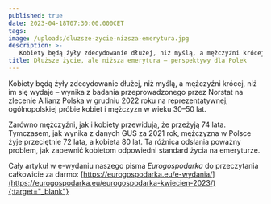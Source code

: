 ```yaml
---
published: true
date: 2023-04-18T07:30:00.000CET
tags:
image: /uploads/dluzsze-zycie-nizsza-emerytura.jpg
description: >-
   Kobiety będą żyły zdecydowanie dłużej, niż myślą, a mężczyźni krócej, niż im się wydaje.
title: Dłuższe życie, ale niższa emerytura – perspektywy dla Polek
---
```


Kobiety będą żyły zdecydowanie dłużej, niż myślą, a mężczyźni krócej, niż im się wydaje – wynika z badania przeprowadzonego przez Norstat na zlecenie Allianz Polska w grudniu 2022 roku na reprezentatywnej, ogólnopolskiej próbie kobiet i mężczyzn w wieku 30–50 lat. 

Zarówno mężczyźni, jak i kobiety przewidują, że przeżyją 74 lata. Tymczasem, jak wynika z danych GUS za 2021 rok, mężczyzna w Polsce żyje przeciętnie 72 lata, a kobieta 80 lat. Ta różnica odsłania poważny problem, jak zapewnić kobietom odpowiedni standard życia na emeryturze.

Cały artykuł w e-wydaniu naszego pisma *Eurogospodarka* do przeczytania całkowicie za darmo: [https://eurogospodarka.eu/e-wydania/](https://eurogospodarka.eu/eurogospodarka-kwiecien-2023/){:target="_blank"}
